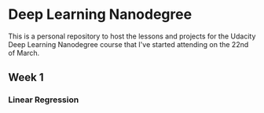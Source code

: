 # Deep Learning Nanodegree

This is a personal repository to host the lessons and projects for the Udacity Deep Learning Nanodegree course that I've started attending on the 22nd of March.

## Week 1

### Linear Regression
